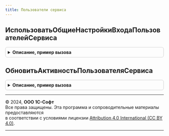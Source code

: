 ```yaml
---
title: Пользователи сервиса
---
```



## ИспользоватьОбщиеНастройкиВходаПользователейСервиса
<details style="margin: 1em 0; padding: 0.5em; border: 1px solid #ccc; border-radius: 6px;">

<summary style="font-weight: bold; cursor: pointer;">Описание, пример вызова</summary>

```bsl

// Возвращает признак использования в сервисе общих настроек входа пользователей
// @skip-warning
// @skip-check module-empty-method - особенность реализации.
//
// Возвращаемое значение:
//  Булево
Функция ИспользоватьОбщиеНастройкиВходаПользователейСервиса() Экспорт
```

Пример вызова
```bsl
Результат = ПользователиСервиса.ИспользоватьОбщиеНастройкиВходаПользователейСервиса() 
```
</details>

## ОбновитьАктивностьПользователяСервиса
<details style="margin: 1em 0; padding: 0.5em; border: 1px solid #ccc; border-radius: 6px;">

<summary style="font-weight: bold; cursor: pointer;">Описание, пример вызова</summary>

```bsl

// Обновить активность пользователя сервиса.
// @skip-warning
// @skip-check module-empty-method - особенность реализации.
//
// Параметры:
//  ТекущийПользователь - Неопределено - Текущий авторизованный пользователь
//  					- СправочникСсылка.Пользователи
//  ДатаПоследнейАктивности - Неопределено - Начало дня даты текущего сеанса
//							- Дата
Процедура ОбновитьАктивностьПользователяСервиса( Экспорт
```

Пример вызова
```bsl
ПользователиСервиса.ОбновитьАктивностьПользователяСервиса();
```
</details>

---

© 2024, **ООО 1С-Софт**  
Все права защищены. Эта программа и сопроводительные материалы предоставляются  
в соответствии с условиями лицензии [Attribution 4.0 International (CC BY 4.0)](https://creativecommons.org/licenses/by/4.0/legalcode).

---
